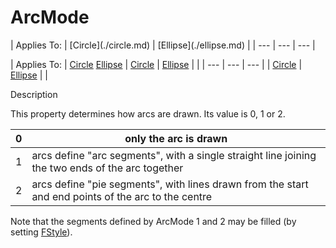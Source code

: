 




<h1 class="heading"><span class="name">ArcMode</span></h1>
| Applies To: | [Circle](./circle.md) | [Ellipse](./ellipse.md) |
| --- | --- | ---  |

| Applies To: | [Circle](./circle.md) [Ellipse](./ellipse.md) | [Circle](./circle.md) | [Ellipse](./ellipse.md) |  |
| --- | --- | ---  |
| [Circle](./circle.md) | [Ellipse](./ellipse.md) |  |


Description


This property determines how arcs are drawn. Its value is 0, 1 or 2.

| 0 | only the arc is drawn |
| --- | ---  |
| 1 | arcs define "arc segments", with a single straight line joining the two ends of the arc together |
| 2 | arcs define "pie segments", with lines drawn from the start and end points of the arc to the centre |


Note that the segments defined by ArcMode 1 and 2 may be filled (by setting [FStyle](fstyle.md)).



